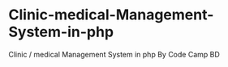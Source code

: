 # Clinic-medical-Management-System-in-php
Clinic / medical Management System in php By Code Camp BD

